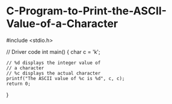 # C-Program-to-Print-the-ASCII-Value-of-a-Character


#include <stdio.h>
 
// Driver code
int main()
{
    char c = 'k';
 
    // %d displays the integer value of
    // a character
    // %c displays the actual character
    printf("The ASCII value of %c is %d", c, c);
    return 0;
}
